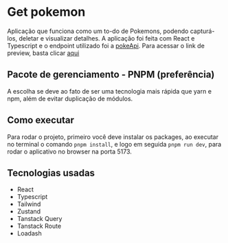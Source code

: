# Get pokemon

Aplicação que funciona como um to-do de Pokemons, podendo capturá-los, deletar e visualizar detalhes. A aplicação foi feita com React e Typescript e o endpoint utilizado foi a [pokeApi](https://pokeapi.co/). Para acessar o link de preview, basta clicar [aqui](https://get-pokemon-gamma.vercel.app/)

## Pacote de gerenciamento - PNPM (preferência)

A escolha se deve ao fato de ser uma tecnologia mais rápida que yarn e npm, além de evitar duplicação de módulos.

## Como executar

Para rodar o projeto, primeiro você deve instalar os packages, ao executar no terminal o comando `pnpm install`, e logo em seguida `pnpm run dev`, para rodar o aplicativo no browser na porta 5173.

## Tecnologias usadas

- React
- Typescript
- Tailwind
- Zustand
- Tanstack Query
- Tanstack Route
- Loadash
